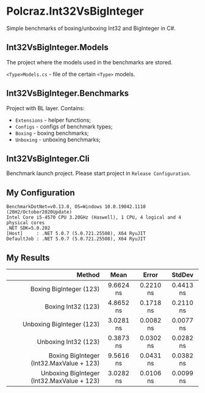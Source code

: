 # Polcraz.Int32VsBigInteger
Simple benchmarks of boxing/unboxing Int32 and BigInteger in C#.

## Int32VsBigInteger.Models
The project where the models used in the benchmarks are stored.

`<Type>Models.cs` - file of the certain `<Type>` models.

## Int32VsBigInteger.Benchmarks
Project with BL layer. Contains:
* `Extensions` - helper functions;
* `Configs` - configs of benchmark types;
* `Boxing` - boxing benchmarks;
* `Unboxing` - unboxing benchmarks;

## Int32VsBigInteger.Cli
Benchmark launch project. Please start project in `Release Configuration`.

## My Configuration
```
BenchmarkDotNet=v0.13.0, OS=Windows 10.0.19042.1110 (20H2/October2020Update)
Intel Core i5-4570 CPU 3.20GHz (Haswell), 1 CPU, 4 logical and 4 physical cores
.NET SDK=5.0.202
[Host]     : .NET 5.0.7 (5.0.721.25508), X64 RyuJIT
DefaultJob : .NET 5.0.7 (5.0.721.25508), X64 RyuJIT
```
## My Results
|                                       Method |      Mean |     Error |    StdDev |
|---------------------------------------------:|:---------:|:---------:|:---------:|
|                    Boxing BigInteger (123) | 9.6624 ns | 0.2210 ns | 0.4413 ns |
|                         Boxing Int32 (123) | 4.8652 ns | 0.1718 ns | 0.2110 ns |
|                  Unboxing BigInteger (123) | 3.0281 ns | 0.0082 ns | 0.0077 ns |
|                       Unboxing Int32 (123) | 0.3873 ns | 0.0302 ns | 0.0282 ns |
|   Boxing BigInteger (Int32.MaxValue + 123) | 9.5616 ns | 0.0431 ns | 0.0382 ns |
| Unboxing BigInteger (Int32.MaxValue + 123) | 3.0282 ns | 0.0106 ns | 0.0099 ns |

